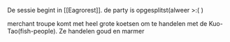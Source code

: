 De sessie begint in [[Eagrorest]]. de party is opgesplitst(alweer >:(  ) 

merchant troupe komt met heel grote koetsen om te handelen met de 
Kuo-Tao(fish-people). Ze handelen goud en marmer 